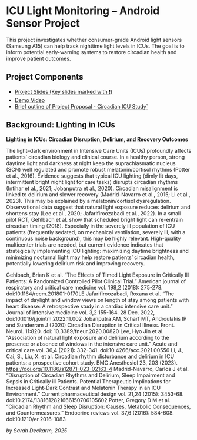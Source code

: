 # ICU Light Monitoring – Android Sensor Project

This project investigates whether consumer-grade Android light sensors (Samsung A15) can help track nighttime light levels in ICUs. The goal is to inform potential early-warning systems to restore circadian health and improve patient outcomes.



## Project Components
- [Project Slides (Key slides marked with ❗)](https://github.com/PixelPhysician/ICU_light_android_sensor_project/blob/main/Sarah%20Deckarm_Exercise%2010_Android%20Sensor%20in%20real%20life%20application.pptx)
- [Demo Video](https://github.com/PixelPhysician/ICU_light_android_sensor_project/blob/main/Light_Monitoring_ICU.mp4)   
- [Brief outline of Project Proposal - Circadian ICU Study`](https://github.com/PixelPhysician/ICU_light_android_sensor_project/blob/main/CIRCADIAN.docx)


## Background: Lighting in ICUs

**Lighting in ICUs: Circadian Disruption, Delirium, and Recovery Outcomes**

The light–dark environment in Intensive Care Units (ICUs) profoundly affects patients’ circadian biology and clinical course. In a healthy person, strong daytime light and darkness at night keep the suprachiasmatic nucleus (SCN) well regulated and promote robust melatonin/cortisol rhythms (Potter et al., 2016). Evidence suggests that typical ICU lighting (dimly lit days, intermittent bright night light for care tasks) disrupts circadian rhythms (Intihar et al., 2021; Jobanputra et al., 2020). Circadian misalignment is linked to delirium and slower recovery (Madrid-Navarro et al., 2015; Li et al., 2023). This may be explained by a melatonin/cortisol dysregulation. Observational data suggest that natural light exposure reduces delirium and shortens stay (Lee et al., 2020; Jafarifiroozabadi et al., 2022).
In a small pilot RCT, Gehlbach et al. show that scheduled bright light can re-entrain circadian timing (2018).  Especially in the severely ill population of ICU patients (frequently sedated, on mechanical ventilation, severely ill, with a continuous noise background), this may be highly relevant. 
High-quality multicenter trials are needed, but current evidence indicates that strategically implementing ICU lighting: maximizing daytime brightness and minimizing nocturnal light may help restore patients’ circadian health, potentially lowering delirium risk and improving recovery.

Gehlbach, Brian K et al. “The Effects of Timed Light Exposure in Critically Ill Patients: A Randomized Controlled Pilot Clinical Trial.” American journal of respiratory and critical care medicine vol. 198,2 (2018): 275-278. doi:10.1164/rccm.201801-0170LE
Jafarifiroozabadi, Roxana et al. “The impact of daylight and window views on length of stay among patients with heart disease: A retrospective study in a cardiac intensive care unit.” Journal of intensive medicine vol. 3,2 155-164. 28 Dec. 2022, doi:10.1016/j.jointm.2022.11.002
Jobanputra AM, Scharf MT, Androulakis IP and Sunderram J (2020) Circadian Disruption in Critical Illness. Front. Neurol. 11:820. doi: 10.3389/fneur.2020.00820
Lee, Hyo Jin et al. “Association of natural light exposure and delirium according to the presence or absence of windows in the intensive care unit.” Acute and critical care vol. 36,4 (2021): 332-341. doi:10.4266/acc.2021.00556
Li, J., Cai, S., Liu, X. et al. Circadian rhythm disturbance and delirium in ICU patients: a prospective cohort study. BMC Anesthesiol 23, 203 (2023). https://doi.org/10.1186/s12871-023-02163-4
Madrid-Navarro, Carlos J et al. “Disruption of Circadian Rhythms and Delirium, Sleep Impairment and Sepsis in Critically ill Patients. Potential Therapeutic Implications for Increased Light-Dark Contrast and Melatonin Therapy in an ICU Environment.” Current pharmaceutical design vol. 21,24 (2015): 3453-68. doi:10.2174/1381612821666150706105602
Potter, Gregory D M et al. “Circadian Rhythm and Sleep Disruption: Causes, Metabolic Consequences, and Countermeasures.” Endocrine reviews vol. 37,6 (2016): 584-608. doi:10.1210/er.2016-1083


*by Sarah Deckarm, 2025*
